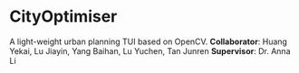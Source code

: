 # CityOptimiser
A light-weight urban planning TUI based on OpenCV.
**Collaborator**: Huang Yekai, Lu Jiayin, Yang Baihan, Lu Yuchen, Tan Junren
**Supervisor**: Dr. Anna Li
